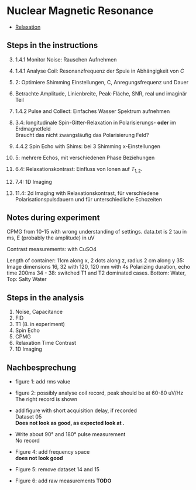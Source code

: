 # Nuclear Magnetic Resonance
- [Relaxation](https://en.wikipedia.org/wiki/Relaxation_(NMR))


## Steps in the instructions

3. 1.4.1 Monitor Noise: Rauschen Aufnehmen
4. 1.4.1 Analyse Coil: Resonanzfrequenz der Spule in Abhängigkeit von $C$
5. 2: Optimiere Shimming Einstellungen, C, Anregungsfrequenz und Dauer
7. Betrachte Amplitude, Linienbreite, Peak-Fläche, SNR, real und imaginär Teil
2. 1.4.2 Pulse and Collect: Einfaches Wasser Spektrum aufnehmen

8. 3.4: longitudinale Spin-Gitter-Relaxation in Polarisierungs- **oder** im Erdmagnetfeld\
   Braucht das nicht zwangsläufig das Polarisierung Feld?

9. 4.4.2 Spin Echo with Shims: bei 3 Shimming x-Einstellungen

10. 5: mehrere Echos, mit verschiedenen Phase Beziehungen

11. 6.4: Relaxationskontrast: Einfluss von Ionen auf $T_{1,2}$.

12. 7.4: 1D Imaging

13. 11.4: 2d Imaging with Relaxationskontrast, für verschiedene Polarisationspulsdauern und für unterschiedliche Echozeiten

## Notes during experiment
CPMG from 10-15 with wrong understanding of settings.
data.txt is 2 tau in ms, E (probably the amplitude) in uV

Contrast measurements: with CuSO4

Length of container: 11cm along x, 2 dots along z, radius 2 cm along y
35: Image dimensions 16, 32 with 120, 120 mm with 4s Polarizing duration, echo time 200ms
34 - 38: switched T1 and T2 dominated cases.
Bottom:  Water, Top: Salty Water 

## Steps in the analysis
01. Noise, Capacitance
02. FID
03. T1 (8. in experiment)
04. Spin Echo
05. CPMG
06. Relaxation Time Contrast
07. 1D Imaging


## Nachbesprechung
- figure 1:
add rms value

- figure 2:
possibly analyse coil record, peak should be at 60-80 uV/Hz\
The right record is shown

- add figure with short acquisition delay, if recorded\
Dataset 05\
**Does not look as good, as expected look at [](figures/09%20resonance.pdf).**

- Write about 90° and 180° pulse measurement\
No record

- Figure 4: add frequency space\
**does not look good [](figures/04%20spin%20echo%20shims%20spectrum.pdf)**

- Figure 5: remove dataset 14 and 15

- Figure 6: add raw measurements
**TODO**